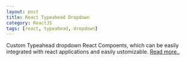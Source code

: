 ```yaml
---
layout: post
title: React Typeahead Dropdown
category: ReactJS
tags: [react, typeahead, dropdown]
---
```


Custom Typeahead dropdown React Compoents, which can be easily integrated with react applications and easily ustomizable. <a href="http://jstify.github.io/react-custom-typeahead-dropdown/">Read more..</a>

